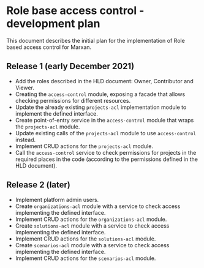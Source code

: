 # Role base access control - development plan

This document describes the initial plan for the implementation of Role based access control for Marxan.

## Release 1 (early December 2021)

* Add the roles described in the HLD document: Owner, Contributor and Viewer.
* Creating the `access-control` module, exposing a facade that allows checking permissions for different resources.
* Update the already existing `projects-acl` implementation module to implement the defined interface.
* Create point-of-entry service in the `access-control` module that wraps the `projects-acl` module.
* Update existing calls of the `projects-acl` module to use `access-control` instead.
* Implement CRUD actions for the `projects-acl` module.
* Call the `access-control` service to check permissions for projects in the required places in the code (according
to the permissions defined in the HLD document).

## Release 2 (later)

* Implement platform admin users.
* Create `organizations-acl` module with a service to check access implementing the defined interface.
* Implement CRUD actions for the `organizations-acl` module.
* Create `solutions-acl` module with a service to check access implementing the defined interface.
* Implement CRUD actions for the `solutions-acl` module.
* Create `scenarios-acl` module with a service to check access implementing the defined interface.
* Implement CRUD actions for the `scenarios-acl` module.
